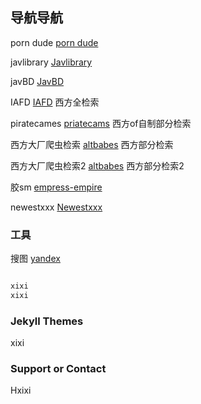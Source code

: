 ## 导航导航

porn dude [porn dude](https://theporndude.com/) 

javlibrary [Javlibrary](https://www.javlibrary.com/cn/) 

javBD [JavBD](https://javdb36.com/) 

IAFD [IAFD](https://www.iafd.com/)  西方全检索

piratecames [priatecams](https://piratecams.com/)  西方of自制部分检索

西方大厂爬虫检索 [altbabes](http://altbabes.net/)  西方部分检索

西方大厂爬虫检索2 [altbabes](https://risquesluts.com/)  西方部分检索2

胶sm [empress-empire](https://www.empress-empire.com/)  

newestxxx [Newestxxx](https://newestxxx.com/)  


### 工具

搜图 [yandex](https://yandex.com/)  

```markdown

xixi
xixi


```

### Jekyll Themes

xixi
### Support or Contact

Hxixi
